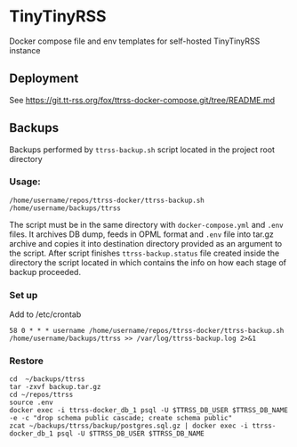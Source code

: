 # TinyTinyRSS

Docker compose file and env templates for self-hosted TinyTinyRSS instance

## Deployment

See https://git.tt-rss.org/fox/ttrss-docker-compose.git/tree/README.md

## Backups
Backups performed by `ttrss-backup.sh` script located in the project root directory
### Usage:
```
/home/username/repos/ttrss-docker/ttrss-backup.sh /home/username/backups/ttrss
```
The script must be in the same directory with `docker-compose.yml` and `.env` files.
It archives DB dump, feeds in OPML format and `.env` file into tar.gz archive and copies it into destination directory provided as an argument to the script.
After script finishes  `ttrss-backup.status` file created inside the directory the script located in  which contains the info on how each stage of backup proceeded.

### Set up

Add to /etc/crontab
```
58 0 * * * username /home/username/repos/ttrss-docker/ttrss-backup.sh /home/username/backups/ttrss >> /var/log/ttrss-backup.log 2>&1
```
### Restore

```
cd  ~/backups/ttrss
tar -zxvf backup.tar.gz
cd ~/repos/ttrss
source .env
docker exec -i ttrss-docker_db_1 psql -U $TTRSS_DB_USER $TTRSS_DB_NAME -e -c "drop schema public cascade; create schema public"
zcat ~/backups/ttrss/backup/postgres.sql.gz | docker exec -i ttrss-docker_db_1 psql -U $TTRSS_DB_USER $TTRSS_DB_NAME
```
